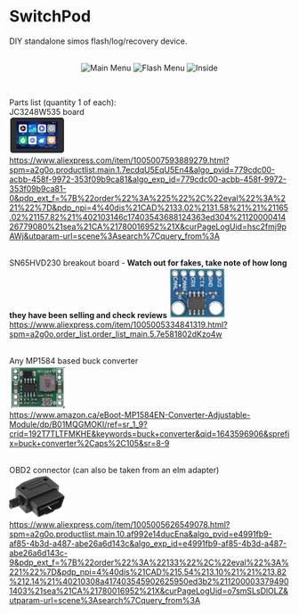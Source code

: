 # SwitchPod
DIY standalone simos flash/log/recovery device. <br><br>

<p align="center">
  <img src="https://github.com/Switchleg1/switchpod/blob/main/main%20menu.jpg?raw=true" width="200" title="Main Menu">
  <img src="https://github.com/Switchleg1/switchpod/blob/main/flash menu.jpg?raw=true" width="200" title="Flash Menu">
  <img src="https://github.com/Switchleg1/switchpod/blob/main/inside.jpg?raw=true" width="113" title="Inside">
</p><br>

Parts list (quantity 1 of each): <br>
JC3248W535 board <br>
<img src="https://github.com/Switchleg1/switchpod/blob/main/jc3248w535.jpg?raw=true" width="100" title="JC3248W535"><br>
https://www.aliexpress.com/item/1005007593889279.html?spm=a2g0o.productlist.main.1.7ecdqU5EqU5En4&algo_pvid=779cdc00-acbb-458f-9972-353f09b9ca81&algo_exp_id=779cdc00-acbb-458f-9972-353f09b9ca81-0&pdp_ext_f=%7B%22order%22%3A%225%22%2C%22eval%22%3A%221%22%7D&pdp_npi=4%40dis%21CAD%2133.02%2131.58%21%21%21165.02%21157.82%21%402103146c17403543688124363ed304%2112000041426779080%21sea%21CA%21780016952%21X&curPageLogUid=hsc2fmj9pAWj&utparam-url=scene%3Asearch%7Cquery_from%3A <br><br>

SN65HVD230 breakout board - **Watch out for fakes, take note of how long they have been selling and check reviews** 
<img src="https://github.com/Switchleg1/switchpod/blob/main/canboard.jpg?raw=true" width="100" title="SN65HVD230"><br>
https://www.aliexpress.com/item/1005005334841319.html?spm=a2g0o.order_list.order_list_main.5.7e581802dKzo4w <br><br>

Any MP1584 based buck converter <br>
<img src="https://github.com/Switchleg1/switchpod/blob/main/mp1584.jpg?raw=true" width="100" title="MP1584"><br>
https://www.amazon.ca/eBoot-MP1584EN-Converter-Adjustable-Module/dp/B01MQGMOKI/ref=sr_1_9?crid=192T7TLTFMKHE&keywords=buck+converter&qid=1643596906&sprefix=buck+converter%2Caps%2C105&sr=8-9 <br><br>

OBD2 connector (can also be taken from an elm adapter) <br>
<img src="https://github.com/Switchleg1/switchpod/blob/main/obd2.jpg?raw=true" width="100" title="OBD2"><br>
https://www.aliexpress.com/item/1005005626549078.html?spm=a2g0o.productlist.main.10.af992e14ducEna&algo_pvid=e4991fb9-af85-4b3d-a487-abe26a6d143c&algo_exp_id=e4991fb9-af85-4b3d-a487-abe26a6d143c-9&pdp_ext_f=%7B%22order%22%3A%22133%22%2C%22eval%22%3A%221%22%7D&pdp_npi=4%40dis%21CAD%215.54%213.10%21%21%213.82%212.14%21%40210308a417403545902625950ed3b2%2112000033794901403%21sea%21CA%21780016952%21X&curPageLogUid=o7smSLsDlOLZ&utparam-url=scene%3Asearch%7Cquery_from%3A <br><br>
